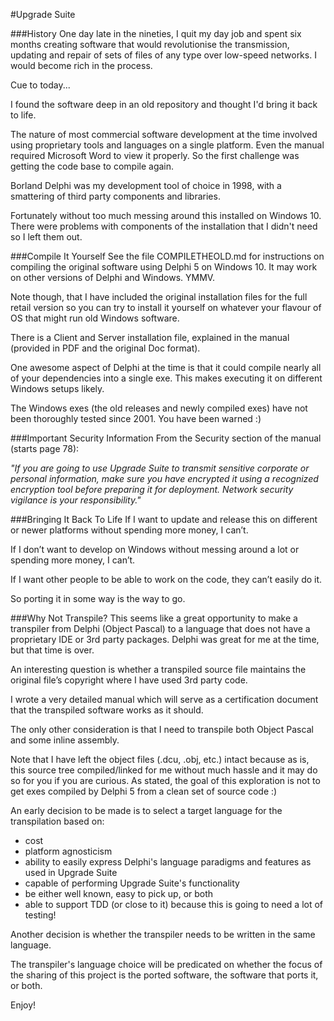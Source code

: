 #Upgrade Suite


###History
One day late in the nineties, I quit my day job and spent six months creating software that would revolutionise the transmission, updating and repair of sets of files of any type over low-speed networks. I would become rich in the process. 

Cue to today...

I found the software deep in an old repository and thought I'd bring it back to life. 

The nature of most commercial software development at the time involved using proprietary tools and languages on a single platform. Even the manual required Microsoft Word to view it properly. So the first challenge was getting the code base to compile again. 

Borland Delphi was my development tool of choice in 1998, with a smattering of third party components and libraries.

Fortunately without too much messing around this installed on Windows 10. There were problems with components of the installation that I didn't need so I left them out.

###Compile It Yourself
See the file COMPILETHEOLD.md for instructions on compiling the original software using Delphi 5 on Windows 10. It may work on other versions of Delphi and Windows. YMMV.

Note though, that I have included the original installation files for the full retail version so you can try to install it yourself on whatever your flavour of OS that might run old Windows software.

There is a Client and Server installation file, explained in the manual (provided in PDF and the original Doc format).

One awesome aspect of Delphi at the time is that it could compile nearly all of your dependencies into a single exe. This makes executing it on different Windows setups likely.

The Windows exes (the old releases and newly compiled exes) have not been thoroughly tested since 2001. You have been warned :)


###Important Security Information
From the Security section of the manual (starts page 78):

*"If you are going to use Upgrade Suite to transmit sensitive corporate or personal information, make sure you have encrypted it using a recognized encryption tool before preparing it for deployment. Network security vigilance is your responsibility."*



###Bringing It Back To Life
If I want to update and release this on different or newer platforms without spending more money, I can’t. 

If I don’t want to develop on Windows without messing around a lot or spending more money, I can’t. 

If I want other people to be able to work on the code, they can’t easily do it.

So porting it in some way is the way to go.

###Why Not Transpile?
This seems like a great opportunity to make a transpiler from Delphi (Object Pascal) to a language that does not have a proprietary IDE or 3rd party packages. Delphi was great for me at the time, but that time is over.

An interesting question is whether a transpiled source file maintains the original file’s copyright where I have used 3rd party code.

I wrote a very detailed manual which will serve as a certification document that the transpiled software works as it should.

The only other consideration is that I need to transpile both Object Pascal and some inline assembly.

Note that I have left the object files (.dcu, .obj, etc.) intact because as is, this source tree  compiled/linked for me without much hassle and it may do so for you if you are curious. As stated, the goal of this exploration is not to get exes compiled by Delphi 5 from a clean set of source code :)

An early decision to be made is to select a target language for the transpilation based on:

- cost
- platform agnosticism
- ability to easily express Delphi's language paradigms and features as used in Upgrade Suite
- capable of performing Upgrade Suite's functionality
- be either well known, easy to pick up, or both
- able to support TDD (or close to it) because this is going to need a lot of testing!

Another decision is whether the transpiler needs to be written in the same language. 

The transpiler's language choice will be predicated on whether the focus of the sharing of this project is the ported software, the software that ports it, or both.

Enjoy!